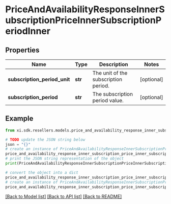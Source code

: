 # PriceAndAvailabilityResponseInnerSubscriptionPriceInnerSubscriptionPeriodInner


## Properties

Name | Type | Description | Notes
------------ | ------------- | ------------- | -------------
**subscription_period_unit** | **str** | The unit of the subscription period. | [optional] 
**subscription_period** | **str** | The subscription period value. | [optional] 

## Example

```python
from xi.sdk.resellers.models.price_and_availability_response_inner_subscription_price_inner_subscription_period_inner import PriceAndAvailabilityResponseInnerSubscriptionPriceInnerSubscriptionPeriodInner

# TODO update the JSON string below
json = "{}"
# create an instance of PriceAndAvailabilityResponseInnerSubscriptionPriceInnerSubscriptionPeriodInner from a JSON string
price_and_availability_response_inner_subscription_price_inner_subscription_period_inner_instance = PriceAndAvailabilityResponseInnerSubscriptionPriceInnerSubscriptionPeriodInner.from_json(json)
# print the JSON string representation of the object
print(PriceAndAvailabilityResponseInnerSubscriptionPriceInnerSubscriptionPeriodInner.to_json())

# convert the object into a dict
price_and_availability_response_inner_subscription_price_inner_subscription_period_inner_dict = price_and_availability_response_inner_subscription_price_inner_subscription_period_inner_instance.to_dict()
# create an instance of PriceAndAvailabilityResponseInnerSubscriptionPriceInnerSubscriptionPeriodInner from a dict
price_and_availability_response_inner_subscription_price_inner_subscription_period_inner_from_dict = PriceAndAvailabilityResponseInnerSubscriptionPriceInnerSubscriptionPeriodInner.from_dict(price_and_availability_response_inner_subscription_price_inner_subscription_period_inner_dict)
```
[[Back to Model list]](../README.md#documentation-for-models) [[Back to API list]](../README.md#documentation-for-api-endpoints) [[Back to README]](../README.md)


